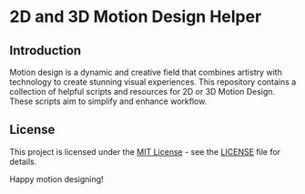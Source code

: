 # 2D and 3D Motion Design Helper

## Introduction

Motion design is a dynamic and creative field that combines artistry with technology to create stunning visual experiences. This repository contains a collection of helpful scripts and resources for 2D or 3D Motion Design. These scripts aim to simplify and enhance workflow.

## License

This project is licensed under the [MIT License](LICENSE) - see the [LICENSE](LICENSE) file for details.

Happy motion designing!
